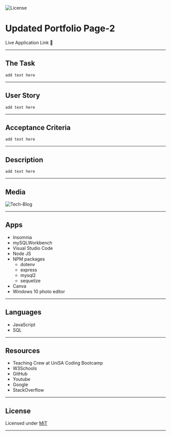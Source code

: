 ![License](https://img.shields.io/static/v1?label=License&message=MIT&color=blue)

# Updated Portfolio Page-2
Live Application Link 👀 

---
## The Task
```
add text here
```
---
## User Story
```
add text here
```

---
## Acceptance Criteria 
```
add text here
```
---
## Description
```
add text here
```
---
## Media
![Tech-Blog]()

---
## Apps 

*  Insomnia
*  mySQLWorkbench
*  Visual Studio Code
*  Node JS
*  NPM packages
   *  dotenv
   *  express
   *  mysql2
   *  sequelize  
*  Canva
*  Windows 10 photo editor

---
## Languages
* JavaScript
* SQL
---
## Resources 
* Teaching Crew at UniSA Coding Bootcamp 
* W3Schools 
* GitHub 
* Youtube
* Google
* StackOverflow
---
## License
  Licensed under [MIT](https://opensource.org/licenses/MIT/)

---